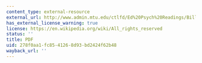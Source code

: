 ```yaml
---
content_type: external-resource
external_url: http://www.admin.mtu.edu/ctlfd/Ed%20Psych%20Readings/BillGate.pdf
has_external_license_warning: true
license: https://en.wikipedia.org/wiki/All_rights_reserved
status: ''
title: PDF
uid: 278f0aa1-fc85-4126-8d93-bd2424f62b48
wayback_url: ''
---
```

